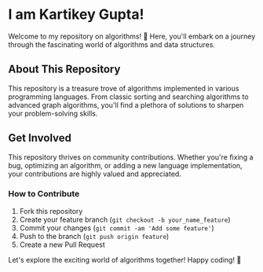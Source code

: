 # I am Kartikey Gupta!

Welcome to my repository on algorithms! 🚀 Here, you'll embark on a journey through the fascinating world of algorithms and data structures.

## About This Repository

This repository is a treasure trove of algorithms implemented in various programming languages. From classic sorting and searching algorithms to advanced graph algorithms, you'll find a plethora of solutions to sharpen your problem-solving skills.

## Get Involved

This repository thrives on community contributions. Whether you're fixing a bug, optimizing an algorithm, or adding a new language implementation, your contributions are highly valued and appreciated.

### How to Contribute

1. Fork this repository
2. Create your feature branch (`git checkout -b your_name_feature`)
3. Commit your changes (`git commit -am 'Add some feature'`)
4. Push to the branch (`git push origin feature`)
5. Create a new Pull Request

Let's explore the exciting world of algorithms together! Happy coding! 🌟
